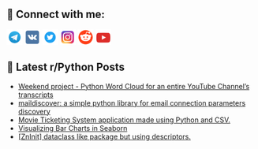 ## 🔎 Connect with me:
[<img src="https://github.com/bullbesh/bullbesh/blob/main/images/Telegram.png" width="32" height="32" />](https://t.me/bullbesh)
[<img src="https://github.com/bullbesh/bullbesh/blob/main/images/VK.png" width="32" height="32" />](https://vk.com/bullbesh)
[<img src="https://github.com/bullbesh/bullbesh/blob/main/images/Twitter.png" width="32" height="32" />](https://twitter.com/bullbesh1)
[<img src="https://github.com/bullbesh/bullbesh/blob/main/images/Instagram.png" width="32" height="32" />](https://www.instagram.com/bullbesh)
[<img src="https://github.com/bullbesh/bullbesh/blob/main/images/Reddit.png" width="32" height="32" />](https://www.reddit.com/user/bullbesh)
[<img src="https://github.com/bullbesh/bullbesh/blob/main/images/YouTube.png" width="32" height="32" />](https://www.youtube.com/channel/UCtfjRs6uzgq5mfm8S06WTcg)

## 📕 Latest r/Python Posts
<!-- BLOG-POST-LIST:START -->
- [Weekend project - Python Word Cloud for an entire YouTube Channel’s transcripts](https://www.reddit.com/r/Python/comments/xikset/weekend_project_python_word_cloud_for_an_entire/)
- [maildiscover: a simple python library for email connection parameters discovery](https://www.reddit.com/r/Python/comments/xii9kf/maildiscover_a_simple_python_library_for_email/)
- [Movie Ticketing System application made using Python and CSV.](https://www.reddit.com/r/Python/comments/xigd7d/movie_ticketing_system_application_made_using/)
- [Visualizing Bar Charts in Seaborn](https://www.reddit.com/r/Python/comments/xieje0/visualizing_bar_charts_in_seaborn/)
- [[ZnInit] dataclass like package but using descriptors.](https://www.reddit.com/r/Python/comments/xiedw6/zninit_dataclass_like_package_but_using/)
<!-- BLOG-POST-LIST:END -->
